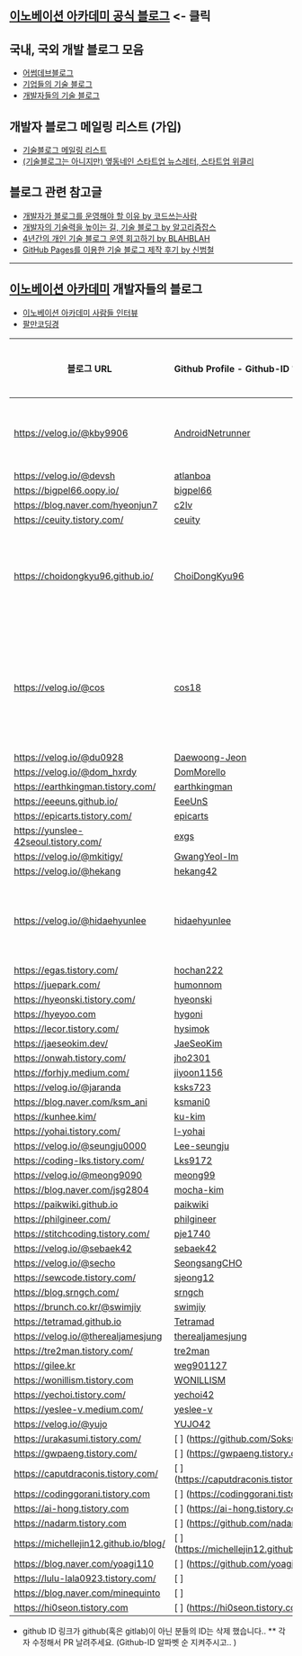 ## [이노베이션 아카데미 공식 블로그](https://42place.innovationacademy.kr/) <- 클릭

## 국내, 국외 개발 블로그 모음

* [어썸데브블로그](https://github.com/awesome-devblog/awesome-devblog)
* [기업들의 기술 블로그](tech_blogs.md)
* [개발자들의 기술 블로그](personal_blogs.md)

## 개발자 블로그 메일링 리스트 (가입)

* [기술블로그 메일링 리스트](https://42place.innovationacademy.kr/newsletter)
* [(기술블로그는 아니지만) 옆동네인 스타트업 뉴스레터, 스타트업 위클리](http://glance.media/subscription/subscribe)

## 블로그 관련 참고글

* [개발자가 블로그를 운영해야 할 이유 by 코드쓰는사람](https://taegon.kim/archives/7107)
* [개발자의 기술력을 높이는 길, 기술 블로그 by 알고리즘잡스](https://brunch.co.kr/@thswlsgh/6)
* [4년간의 개인 기술 블로그 운영 회고하기 by BLAHBLAH](https://www.holaxprogramming.com/2016/11/17/blahblah-writing-as-programmer/)
* [GitHub Pages를 이용한 기술 블로그 제작 후기 by 신범철](https://medium.com/deliverytechkorea/github-pages를-이용한-기술-블로그-제작-후기-77ce4b5e5564)

----------

## [이노베이션 아카데미](https://innovationacademy.kr) 개발자들의 블로그

* [이노베이션 아카데미 사람들 인터뷰](https://humansof42.com)
* [팔만코딩경](https://80000coding.oopy.io)

| 블로그 URL                                 | Github Profile - Github-ID 알파벳순                             | 소개멘트          |
|-----------------------------------------|:------------------------------------------------------------|---------------|
| 	https://velog.io/@kby9906	             | 	[AndroidNetrunner](https://github.com/AndroidNetrunner)	   | 	도전하는 삶	      |
| 	https://velog.io/@devsh	               | 	[atlanboa](https://github.com/atlanboa)	                   | 		            |
| 	https://bigpel66.oopy.io/	             | 	[bigpel66](https://github.com/bigpel66)	                   | 		            |
| 	https://blog.naver.com/hyeonjun7	      | 	[c2lv](https://github.com/c2lv)	                           | 		            |
| 	https://ceuity.tistory.com/	           | 	[ceuity](https://github.com/ceuity)	                       | 		            |
| 	https://choidongkyu96.github.io/	      | 	[ChoiDongKyu96](https://github.com/ChoiDongKyu96)	         | 	소소한 코딩모음	    |
| 	https://velog.io/@cos	                 | 	[	cos18	](https://github.com/cos18)	                       | 	잡다한거 하는 개발자	 |
| 	https://velog.io/@du0928	              | 	[	Daewoong-Jeon	](https://github.com/Daewoong-Jeon)	       | 		            |
| 	https://velog.io/@dom_hxrdy	           | 	[	DomMorello	](https://github.com/DomMorello)	             | 		            |
| 	https://earthkingman.tistory.com/	     | 	[	earthkingman	](https://github.com/earthkingman)	         | 		            |
| 	https://eeeuns.github.io/	             | 	[	EeeUnS	](https://github.com/EeeUnS)	                     | 		            |
| 	https://epicarts.tistory.com/	         | 	[	epicarts	](https://github.com/epicarts)	                 | 		            |
| 	https://yunslee-42seoul.tistory.com/	  | 	[	exgs	](https://github.com/exgs)	                         | 		            |
| 	https://velog.io/@mkitigy/	            | 	[	GwangYeol-Im	](https://github.com/GwangYeol-Im)	         | 		            |
| 	https://velog.io/@hekang	              | 	[	hekang42	](https://github.com/hekang42)	                 | 		            |
| 	https://velog.io/@hidaehyunlee	        | 	[	hidaehyunlee	](https://github.com/hidaehyunlee)	         | 	삽질의 기록들	     |
| 	https://egas.tistory.com/	             | 	[	hochan222	](https://github.com/hochan222)	               | 		            |
| 	https://juepark.com/	                  | 	[	humonnom	](https://github.com/humonnom)	                 | 		            |
| 	https://hyeonski.tistory.com/	         | 	[	hyeonski	](https://github.com/hyeonski)	                 | 		            |
| 	https://hyeyoo.com	                    | 	[	hygoni	](https://github.com/hygoni)	                     | 		            |
| 	https://lecor.tistory.com/	            | 	[	hysimok	](https://github.com/hysimok)	                   | 		            |
| 	https://jaeseokim.dev/	                | 	[	JaeSeoKim	](https://github.com/jaeSeoKim)	               | 		            |
| 	https://onwah.tistory.com/	            | 	[	jho2301	](https://github.com/jho2301)	                   | 		            |
| 	https://forhjy.medium.com/	            | 	[	jiyoon1156	](https://github.com/jiyoon1156)	             | 		            |
| 	https://velog.io/@jaranda	             | 	[	ksks723	](https://github.com/ksks723)	                   | 		            |
| 	https://blog.naver.com/ksm_ani	        | 	[	ksmani0	](https://gitlab.com/ksmani0)	                   | 		            |
| 	https://kunhee.kim/	                   | 	[	ku-kim	](https://github.com/ku-kim)	                     | 		            |
| 	https://yohai.tistory.com/	            | 	[	l-yohai	](https://github.com/l-yohai)	                   | 		            |
| 	https://velog.io/@seungju0000	         | 	[	Lee-seungju	](https://github.com/Lee-seungju)	           | 		            |
| 	https://coding-lks.tistory.com/	       | 	[	Lks9172	](https://github.com/Lks9172)	                   | 		            |
| 	https://velog.io/@meong9090	           | 	[	meong99	](https://github.com/meong99)	                   | 		            |
| 	https://blog.naver.com/jsg2804	        | 	[	mocha-kim	](https://github.com/mocha-kim)	               | 		            |
| 	https://paikwiki.github.io	            | 	[	paikwiki	](https://github.com/paikwiki)	                 | 		            |
| 	https://philgineer.com/	               | 	[	philgineer	](https://github.com/philgineer)	             | 		            |
| 	https://stitchcoding.tistory.com/	     | 	[	pje1740	](https://github.com/pje1740)	                   | 		            |
| 	https://velog.io/@sebaek42	            | 	[	sebaek42	](https://github.com/sebaek42)	                 | 		            |
| 	https://velog.io/@secho	               | 	[	SeongsangCHO	](https://github.com/seongsangCHO)	         | 		            |
| 	https://sewcode.tistory.com/	          | 	[	sjeong12	](https://github.com/sjeong12)	                 | 		            |
| 	https://blog.srngch.com/	              | 	[	srngch	](https://github.com/srngch)	                     | 		            |
| 	https://brunch.co.kr/@swimjiy	         | 	[	swimjiy	](https://github.com/swimjiy)	                   | 		            |
| 	https://tetramad.github.io	            | 	[	Tetramad	](https://github.com/Tetramad)	                 | 		            |
| 	https://velog.io/@therealjamesjung	    | 	[	therealjamesjung	](https://github.com/therealjamesjung)	 | 		            |
| 	https://tre2man.tistory.com/	          | 	[	tre2man	](https://github.com/tre2man)	                   | 		            |
| 	https://gilee.kr	                      | 	[	weg901127	](https://github.com/weg901127)	               | 		            |
| 	https://wonillism.tistory.com	         | 	[	WONILLISM	](https://github.com/WONILLISM)	               | 		            |
| 	https://yechoi.tistory.com/	           | 	[	yechoi42	](https://github.com/yechoi42)	                 | 		            |
| 	https://yeslee-v.medium.com/	          | 	[	yeslee-v	](https://github.com/yeslee-v)	                 | 		            |
| 	https://velog.io/@yujo	                | 	[	YUJO42	](https://github.com/YUJO42)	                     | 		            |
| 	https://urakasumi.tistory.com/	        | 	[		] (https://github.com/Soksurim)	                        | 		            |
| 	https://gwpaeng.tistory.com/	          | 	[		] (https://gwpaeng.tistory.com/)	                       | 		            |
| 	https://caputdraconis.tistory.com/	    | 	[		]	(https://caputdraconis.tistory.com/)	                 | 		            |
| 	https://codinggorani.tistory.com	      | 	[		]	(https://codinggorani.tistory.com)	                   | 		            |
| 	https://ai-hong.tistory.com	           | 	[		]	(https://ai-hong.tistory.com)	                        | 		            |
| 	https://nadarm.tistory.com	            | 	[		]	(https://github.com/nadarm)	                          | 		            |
| 	https://michellejin12.github.io/blog/	 | 	[		]	(https://michellejin12.github.io/blog/)	              | 		            |
| 	https://blog.naver.com/yoagi110	       | 	[		]	(https://github.com/yoagi110)	                        | 		            |
| 	https://lulu-lala0923.tistory.com/	    | 	[		]		                                                     | 		            |
| 	https://blog.naver.com/minequinto	     | 	[		]		                                                     | 		            |
| 	https://hi0seon.tistory.com	           | 	[		]	(https://hi0seon.tistory.com)	                        | 		            |

*  github ID 링크가 github(혹은 gitlab)이 아닌 분들의 ID는 삭제 했습니다..
** 각자 수정해서 PR 날려주세요. (Github-ID 알파벳 순 지켜주시고.. )
